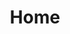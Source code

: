 ---
title: Home
#layout: vue
template: home
intro_video: assets/img/oceanscape-2.mp4
intro_image: assets/img/oceanscape-v1.jpg
logo: assets/img/alex-crane-design-voyager.svg
next_page_link: visuals
next_page_title: View Visual Work
prev_page_link: contact
prev_page_title: Contact
intro:
  title: A lifelong journey
  preview_image: assets/img/desk-1333x1333-bw.jpg
  copy: |
    The world is a beautiful place... sometimes.

    I've dedicated my life to the visual and audio arts. I approach opportunities and obstacles as a chance to improve my creative rhythm. I believe having a creative discipline is the key to life's greatest rewards.
visuals:
  title: Composition and color
  preview_image: assets/img/desk-1333x1333-bw.jpg
  copy: |
    In doing commercial work I've developed an interest in the practical side of visual artistry, but I'm always drawn back to the abstract. My creative process tends start with experimentation before passing through reductive phases as a concept materializes.
audio:
  identification: homeAudioPlayer
  title: Rhythm and melody
  preview_image: assets/img/desk-1333x1333-bw.jpg
  copy: |
    Approaching music creation as a discipline has brought me satisfaction and a sense of purpose. Over time I've felt music form a symbiotic relationship with every aspect of my life. There is always something new to be discovered in sound.
id: db0ae4e3-4f10-4802-bc40-0b880cbf02c7
---